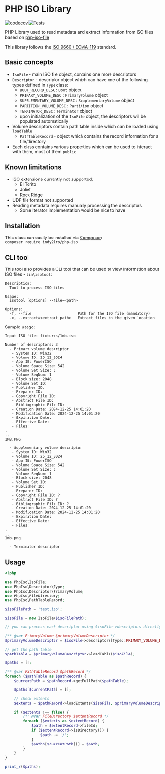 # PHP ISO Library

[![codecov](https://codecov.io/gh/indy2kro/php-iso/graph/badge.svg?token=NBj76nYtmB)](https://codecov.io/gh/indy2kro/php-iso) [![Tests](https://github.com/indy2kro/php-iso/actions/workflows/tests.yml/badge.svg)](https://github.com/indy2kro/php-iso/actions/workflows/tests.yml)

PHP Library used to read metadata and extract information from ISO files based on [php-iso-file](https://github.com/php-classes/php-iso-file)

This library follows the [ISO 9660 / ECMA-119](https://www.ecma-international.org/wp-content/uploads/ECMA-119_4th_edition_june_2019.pdf) standard.

Basic concepts
-----
- `IsoFile` - main ISO file object, contains one more descriptors
- `Descriptor` - descriptor object which can have one of the following types defined in `Type` class:
  - `BOOT_RECORD_DESC` : `Boot` object
  - `PRIMARY_VOLUME_DESC` : `PrimaryVolume` object
  - `SUPPLEMENTARY_VOLUME_DESC` : `SupplementaryVolume` object
  - `PARTITION_VOLUME_DESC` : `Partition` object
  - `TERMINATOR_DESC` : `Terminator` object
  - upon initialization of the `IsoFile` object, the descriptors will be populated automatically
- Volume descriptors contain path table inside which can be loaded using `loadTable`
  - `PathTableRecord` - object which contains the record information for a file/directory
- Each class contains various properties which can be used to interact with them, most of them `public`

Known limitations
------------
- ISO extensions currently not supported:
  - El Torito
  - Joliet
  - Rock Ridge
- UDF file format not supported
- Reading metadata requires manually processing the descriptors
  - Some Iterator implementation would be nice to have

Installation
------------

This class can easily be installed via [Composer](https://getcomposer.org):  
`composer require indy2kro/php-iso`

CLI tool
------------

This tool also provides a CLI tool that can be used to view information about ISO files - `bin\isotool`:  
```
Description:
  Tool to process ISO files

Usage:
  isotool [options] --file=<path>

Options:
  -f, --file                     Path for the ISO file (mandatory)
  -x, --extract=<extract_path>   Extract files in the given location
```

Sample usage:
```
Input ISO file: fixtures/1mb.iso

Number of descriptors: 3
  - Primary volume descriptor
   - System ID: Win32
   - Volume ID: 25_12_2024
   - App ID: PowerISO
   - Volume Space Size: 542
   - Volume Set Size: 1
   - Volume SeqNum: 1
   - Block size: 2048
   - Volume Set ID: 
   - Publisher ID: 
   - Preparer ID: 
   - Copyright File ID: 
   - Abstract File ID: 
   - Bibliographic File ID: 
   - Creation Date: 2024-12-25 14:01:20
   - Modification Date: 2024-12-25 14:01:20
   - Expiration Date: 
   - Effective Date: 
   - Files:
.
..
1MB.PNG

  - Supplementary volume descriptor
   - System ID: Win32
   - Volume ID: 25_12_2024
   - App ID: PowerISO
   - Volume Space Size: 542
   - Volume Set Size: 1
   - Volume SeqNum: 1
   - Block size: 2048
   - Volume Set ID: 
   - Publisher ID: 
   - Preparer ID: 
   - Copyright File ID: ?
   - Abstract File ID: ?
   - Bibliographic File ID: ?
   - Creation Date: 2024-12-25 14:01:20
   - Modification Date: 2024-12-25 14:01:20
   - Expiration Date: 
   - Effective Date: 
   - Files:
.
..
1mb.png

  - Terminator descriptor

```

Usage
-----
```php
<?php

use PhpIso\IsoFile;
use PhpIso\Descriptor\Type;
use PhpIso\Descriptor\PrimaryVolume;
use PhpIso\FileDirectory;
use PhpIso\PathTableRecord;

$isoFilePath = 'test.iso';

$isoFile = new IsoFile($isoFilePath);

// you can process each descriptor using $isoFile->descriptors directly

/** @var PrimaryVolume $primaryVolumeDescriptor */
$primaryVolumeDescriptor = $isoFile->descriptors[Type::PRIMARY_VOLUME_DESC];

// get the path table
$pathTable = $primaryVolumeDescriptor->loadTable($isoFile);

$paths = [];

/** @var PathTableRecord $pathRecord */
foreach ($pathTable as $pathRecord) {
    $currentPath = $pathRecord->getFullPath($pathTable);

    $paths[$currentPath] = [];

    // check extents
    $extents = $pathRecord->loadExtents($isoFile, $primaryVolumeDescriptor->blockSize);

    if ($extents !== false) {
        /** @var FileDirectory $extentRecord */
        foreach ($extents as $extentRecord) {
            $path = $extentRecord->fileId;
            if ($extentRecord->isDirectory()) {
                $path .= '/';
            }
            $paths[$currentPath][] = $path;
        }
    }
}

print_r($paths);
```
